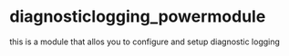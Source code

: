 # diagnosticlogging_powermodule


this is a module that allos you to configure and setup diagnostic logging

